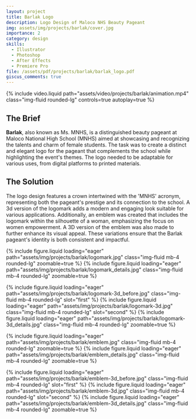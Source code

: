 ```yaml
---
layout: project
title: Barlak Logo
description: Logo Design of Maloco NHS Beauty Pageant
img: assets/img/projects/barlak/cover.jpg
importance: 2
category: design
skills:
  - Illustrator
  - Photoshop
  - After Effects
  - Premiere Pro
file: /assets/pdf/projects/barlak/barlak_logo.pdf
giscus_comments: true
---
```


{% include video.liquid path="assets/video/projects/barlak/animation.mp4" class="img-fluid rounded-lg" controls=true autoplay=true %}

<section id="brief" class="mb-3">
  <h2>The Brief</h2>

  <p>
    <strong>Barlak</strong>, also known as Ms. MNHS, is a distinguished beauty pageant at Maloco National High School (MNHS) aimed at showcasing and recognizing the talents and charm of female students. The task was to create a distinct and elegant logo for the pageant that complements the school while highlighting the event's themes. The logo needed to be adaptable for various uses, from digital platforms to printed materials.
  </p>
</section>

<section id="solution" class="mb-5">
  <h2>The Solution</h2>

  <p>
    The logo design features a crown intertwined with the 'MNHS' acronym, representing both the pageant's prestige and its connection to the school. A 3d version of the logomark adds a modern and engaging look suitable for various applications. Additionally, an emblem was created that includes the logomark within the silhouette of a woman, emphasizing the focus on women empowerment. A 3D version of the emblem was also made to further enhance its visual appeal. These variations ensure that the Barlak pageant's identity is both consistent and impactful.
  </p>
</section>

<div class="px-lg-5 mx-lg-5">

  {% include figure.liquid loading="eager" path="assets/img/projects/barlak/logomark.jpg" class="img-fluid mb-4 rounded-lg" zoomable=true %}
  {% include figure.liquid loading="eager" path="assets/img/projects/barlak/logomark_details.jpg" class="img-fluid mb-4 rounded-lg" zoomable=true %}

  <img-comparison-slider value="50" hover="hover" class="w-100 h-auto">
    {% include figure.liquid loading="eager" path="assets/img/projects/barlak/logomark-3d_before.jpg" class="img-fluid mb-4 rounded-lg" slot="first" %}
    {% include figure.liquid loading="eager" path="assets/img/projects/barlak/logomark-3d.jpg" class="img-fluid mb-4 rounded-lg" slot="second" %}
  </img-comparison-slider>
  {% include figure.liquid loading="eager" path="assets/img/projects/barlak/logomark-3d_details.jpg" class="img-fluid mb-4 rounded-lg" zoomable=true %}

  {% include figure.liquid loading="eager" path="assets/img/projects/barlak/emblem.jpg" class="img-fluid mb-4 rounded-lg" zoomable=true %}
  {% include figure.liquid loading="eager" path="assets/img/projects/barlak/emblem_details.jpg" class="img-fluid mb-4 rounded-lg" zoomable=true %}

  <img-comparison-slider value="50" hover="hover" class="w-100 h-auto">
    {% include figure.liquid loading="eager" path="assets/img/projects/barlak/emblem-3d_before.jpg" class="img-fluid mb-4 rounded-lg" slot="first" %}
    {% include figure.liquid loading="eager" path="assets/img/projects/barlak/emblem-3d.jpg" class="img-fluid mb-4 rounded-lg" slot="second" %}
  </img-comparison-slider>
  {% include figure.liquid loading="eager" path="assets/img/projects/barlak/emblem-3d_details.jpg" class="img-fluid mb-4 rounded-lg" zoomable=true %}

</div>
